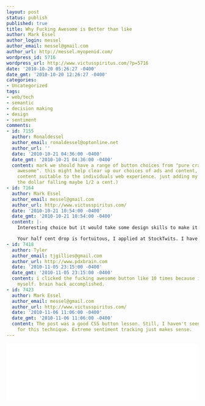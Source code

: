 ```yaml
---
layout: post
status: publish
published: true
title: Why Fucking Awesome is Better than like
author: Mark Essel
author_login: messel
author_email: messel@gmail.com
author_url: http://messel.myopenid.com/
wordpress_id: 5716
wordpress_url: http://www.victusspiritus.com/?p=5716
date: '2010-10-20 05:26:27 -0400'
date_gmt: '2010-10-20 12:26:27 -0400'
categories:
- Uncategorized
tags:
- web/tech
- semantic
- decision making
- design
- sentiment
comments:
- id: 7155
  author: Ronaldessel
  author_email: ronaldessel@optonline.net
  author_url: ''
  date: '2010-10-21 04:36:00 -0400'
  date_gmt: '2010-10-21 04:36:00 -0400'
  content: mark we should have a range of button choices from "pure crap" to "fucking
    awesome". this might help clear up our choices of ads and content, and help guide
    content suitable to the individuals web experience. just adding my 2 cents (with
    the dollar falling maybe 1/2 a cent.)
- id: 7164
  author: Mark Essel
  author_email: messel@gmail.com
  author_url: http://www.victusspiritus.com/
  date: '2010-10-21 10:54:00 -0400'
  date_gmt: '2010-10-21 10:54:00 -0400'
  content: |-
    Interesting choice but it would take some design skills to make it easy as crap to use. Slide bar, 3-5 choices?

    Your half cent drop is fortuitous, I applied at StockTwits. I have no idea if I'm the right Duracell battery unit for them.
- id: 7418
  author: Tyler
  author_email: tjgillies@gmail.com
  author_url: http://www.pdxbrain.com
  date: '2010-11-05 23:15:00 -0400'
  date_gmt: '2010-11-05 23:15:00 -0400'
  content: i clicked the fucking awesome button like 10 times because i couldn't control
    myself. brain hack accomplished.
- id: 7423
  author: Mark Essel
  author_email: messel@gmail.com
  author_url: http://www.victusspiritus.com/
  date: '2010-11-06 11:06:00 -0400'
  date_gmt: '2010-11-06 11:06:00 -0400'
  content: The post was a good CSS button lesson. Still, I haven't seen broad adoption
    for this technique. Extreme sentiment tracking just makes sense.
---
```

<p>
  <div class="responsive-wrap">
    <iframe src="//victusfate.github.io/victusspiritus/button.html" frameborder="0" width="500" height="150" allowfullscreen="true" mozallowfullscreen="true" webkitallowfullscreen="true" />
  </div>
  <p>code for the above fugly buttons are at <a href="http://gist.github.com/636281">this gist</a></p>
</p>
<p><i>It's not important what you like</i></p>
<p>We all like plenty of mediocre crap. The humor that get's a single syllable laugh, the tech article that get's a head nod, the hack that connects format a to format b. Tracking knowledge of tolerable information we approve of is a waste of effort. Web companies are better served by replacing like with Fucking Awesome sentiment tracking. They should go ahead and add a Loathe button while they're at it, even that would be of higher utility than a like button.</p>
<p><i>The Brief and Questionable History of Sentiment Tracking</i></p>
<p>There are a number of web services that are doing everything in their power to capture sentiment data. Google and other search engines have leveraged the link graph as a form of approval. Not too long back Friendfeed integrated a like button next to posts in one's social feed to express appreciation, interest, and to share that information with others. Facebook quickly mimicked Friendfeed's like button seeing the great potential for categorizing the personalized interests of it's members, as well as the overall approval by communities. Twitter leveraged the RT user meme which shared interesting tweets and let the original poster know that their update was appreciated*. Hunch skipped the entire social network aspect and dove right after sentiment data.</p>
<p>Sentiment information is highly sought after by businesses. Companies benefit by gaining access to individual tastes, which enables them to strategically plan their marketing efforts. Rapid feedback is obtained by observing real time approval which enables businesses to expend resources and quickly identify successful campaigns. In this way our collective interests serve as advanced sensors for mapping out optimal marketing paths in a highly dynamic and nonlinear terrain.</p>
<p>Notes:<br />
*=  new retweets are universally ignored by original posters</p>
